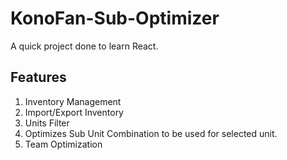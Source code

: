 # KonoFan-Sub-Optimizer

A quick project done to learn React.

## Features
1. Inventory Management
2. Import/Export Inventory
3. Units Filter
4. Optimizes Sub Unit Combination to be used for selected unit.
5. Team Optimization
